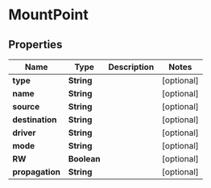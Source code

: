 
# MountPoint

## Properties
Name | Type | Description | Notes
------------ | ------------- | ------------- | -------------
**type** | **String** |  |  [optional]
**name** | **String** |  |  [optional]
**source** | **String** |  |  [optional]
**destination** | **String** |  |  [optional]
**driver** | **String** |  |  [optional]
**mode** | **String** |  |  [optional]
**RW** | **Boolean** |  |  [optional]
**propagation** | **String** |  |  [optional]



